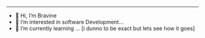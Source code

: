 

 _   _ _____ _     _     ___    _____ _   _ _____ ____  _____

- 👋 Hi, I’m Bravine
- 👀 I’m interested in software Development...
- 🌱 I’m currently learning ...
[i dunno to be exact but lets see how it goes]

<!---
ybnsherriff254/ybnsherriff254 is a ✨ special ✨ repository because its `README.md` (this file) appears on your GitHub profile.
You can click the Preview link to take a look at your changes.
--->
